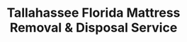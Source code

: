 ---
layout: location.njk
title: Tallahassee Florida Mattress Removal & Disposal Service
description: Professional mattress removal in Tallahassee, FL. Next-day pickup  Serving FSU, FAMU, state government, and all neighborhoods. Licensed, insured, eco-friendly.
permalink: /mattress-removal/florida/tallahassee/
city: Tallahassee
state: Florida
stateSlug: florida
tier: 2
coordinates:
  lat: 30.4518
  lng: -84.2807
pricing:
  startingPrice: 125
  single: 125
  queen: 155
  king: 180
  boxSpring: 30
neighborhoods:
  - name: "Downtown Core"
    zipCodes: ["32301"]
  - name: "FSU Campus Area"
    zipCodes: ["32306", "32304"]
  - name: "FAMU Campus Area"
    zipCodes: ["32307"]
  - name: "College Town"
    zipCodes: ["32304"]
  - name: "Northeast Tallahassee"
    zipCodes: ["32309"]
  - name: "North Tallahassee"
    zipCodes: ["32312"]
  - name: "Northwest Tallahassee"
    zipCodes: ["32303"]
  - name: "Southwest Tallahassee"
    zipCodes: ["32310"]
  - name: "Southeast Tallahassee"
    zipCodes: ["32311"]
  - name: "East Tallahassee"
    zipCodes: ["32317"]
  - name: "South Tallahassee"
    zipCodes: ["32305"]
  - name: "Midtown/Frenchtown"
    zipCodes: ["32301"]
  - name: "Killearn Estates"
    zipCodes: ["32309"]
  - name: "Betton Hills"
    zipCodes: ["32308"]
  - name: "Governor's Square Area"
    zipCodes: ["32301"]
zipCodes: ["32301", "32303", "32304", "32305", "32306", "32307", "32308", "32309", "32310", "32311", "32312", "32317"]
recyclingPartners:
  - "Marpan Recycling Center"
  - "Leon County Waste Management"
  - "Waste Pro USA"
  - "Leon County Rural Waste Centers"
localRegulations: "Leon County requires bulk waste items including mattresses to be placed curbside by 6am on service day with 3-business-day pickup through Waste Pro. Residents are limited to 2 cubic yards weekly and must transport items to Marpan Recycling Center for self-disposal. Our service eliminates the curbside waiting period and 2-cubic-yard restrictions while providing convenient pickup throughout all Tallahassee neighborhoods and university areas."
nearbyCities: [
  {
    "name": "Jacksonville",
    "slug": "jacksonville",
    "distance": 165,
    "isSuburb": false
  },
  {
    "name": "Tampa",
    "slug": "tampa",
    "distance": 270,
    "isSuburb": false
  },
  {
    "name": "Orlando",
    "slug": "orlando",
    "distance": 250,
    "isSuburb": false
  },
  {
    "name": "Fort Myers",
    "slug": "fort-myers",
    "distance": 380,
    "isSuburb": false
  }
]
reviews:
  count: 189
  featured:
    - author: "Jennifer R."
      neighborhood: "FSU Campus Area"
      rating: 5
      text: "Perfect timing for move-out week! They coordinated with our apartment complex and handled three mattresses from our student housing unit. Much easier than dealing with campus bulk pickup schedules. The team understood the college timeline pressures perfectly."
    - author: "Michael S."
      neighborhood: "Downtown Core"
      rating: 5
      text: "As a state employee relocating from another agency, I needed quick mattress removal during my transition. Called Monday, pickup Tuesday morning. Professional service that worked around my government schedule. Highly recommend for fellow state workers."
    - author: "Sarah K."
      neighborhood: "Killearn Estates"
      rating: 5
      text: "Excellent service in our upscale neighborhood! They navigated our gated community requirements and handled our king mattress set removal without any issues. The crew was respectful and efficient. Will definitely use again."
    - author: "David L."
      neighborhood: "College Town"
      rating: 5
      text: "Living near FSU, we needed three mattresses gone before new roommates arrived. They squeezed us in next day during peak student moving season. Fair pricing and understood the unique challenges of college housing turnover."
    - author: "Amanda P."
      neighborhood: "Northeast Tallahassee"
      rating: 5
      text: "Great experience from start to finish! They coordinated with our HOA and arrived exactly when promised. Much more convenient than hauling mattresses to Marpan ourselves. The whole process took 15 minutes. Professional and reliable."
    - author: "Robert T."
      neighborhood: "FAMU Campus Area"
      rating: 5
      text: "Outstanding service for our rental property near campus! They understood the student housing schedule and handled the pickup between tenants perfectly. Pricing was transparent with no hidden fees. Excellent for property managers and landlords."
faqs:
  - question: "How quickly can you pick up mattresses in Tallahassee?"
    answer: "We provide next-day pickup service throughout Tallahassee including FSU campus area, FAMU campus area, downtown, and all Leon County neighborhoods. Call (720) 263-6094 or book online to schedule your removal."
  - question: "Do you serve FSU, FAMU, and all university housing areas?"
    answer: "Yes, we serve Florida State University, Florida A&M University, and all student housing complexes including College Town, University Village, and off-campus apartments. We understand college move-out schedules and coordinate with property management companies."
  - question: "What's included in your Tallahassee mattress removal service?"
    answer: "Complete service includes pickup from any location, navigation of gated communities and student housing complexes, coordination with university schedules, and eco-friendly disposal. No hidden fees anywhere in Leon County."
  - question: "Can you handle state government housing and employee relocations?"
    answer: "Absolutely. Our team regularly serves state employees, government housing, and professional relocations throughout Tallahassee. We coordinate with agency schedules and provide flexible timing for government workers."
  - question: "Do you work during FSU and FAMU move-in/move-out periods?"
    answer: "Yes, we operate year-round including peak university moving periods. Our team is experienced with college schedules, student housing requirements, and the high-volume demands during semester transitions."
  - question: "What are your rates for Tallahassee mattress removal?"
    answer: "Pricing starts at $125 for one piece, $155 for two pieces, and $180 for three pieces. This covers pickup anywhere in Tallahassee with no additional fees for university areas or gated communities."
  - question: "Are you licensed for Leon County regulations?"
    answer: "Yes, we're fully licensed and compliant with all Leon County waste disposal regulations. We coordinate with Marpan Recycling Center and handle all proper disposal documentation so you don't have to wait for bulk pickup or drive to facilities yourself."
  - question: "How do you handle disposal and recycling in Leon County?"
    answer: "Since 2011, we've recycled over 1 million mattresses across Florida. We recycle over 80% of mattresses we collect and donate when possible. All disposal meets Leon County environmental standards through certified facilities, supporting Tallahassee's commitment to sustainability."
schema:
  "@context": "https://schema.org"
  "@type": "LocalBusiness"
  "name": "A Bedder World Tallahassee"
  "image": "https://www.abedderworld.com/images/mattress-removal-service.jpg"
  "address":
    "@type": "PostalAddress"
    "addressLocality": "Tallahassee"
    "addressRegion": "FL"
    "addressCountry": "US"
  "geo":
    "@type": "GeoCoordinates"
    "latitude": 30.4518
    "longitude": -84.2807
  "telephone": "(720) 263-6094"
  "url": "https://www.abedderworld.com/mattress-removal/florida/tallahassee/"
  "priceRange": "$125-$180"
  "serviceArea": "Tallahassee, FL"
  "aggregateRating":
    "@type": "AggregateRating"
    "ratingValue": "4.9"
    "reviewCount": "189"
  "openingHours": "Mo-Su 08:00-20:00"
pageContent:
  heroDescription: |
    Professional mattress removal service for Tallahassee's diverse communities from Florida State University and FAMU campuses to state government districts and upscale neighborhoods. We handle student housing logistics, government worker relocations, and residential needs while providing eco-friendly disposal throughout Florida's capital city.

  aboutService: |
    Tallahassee's 205,000 residents enjoy life in Florida's capital city, featuring world-renowned universities FSU and FAMU with over 50,000 students combined, plus a stable government workforce and growing residential communities. The city's unique blend of student housing, state government employment, and family neighborhoods creates specific mattress removal challenges requiring expertise in university schedules, government relocations, and seasonal student turnover.
    
    Since 2011, we've served Florida communities with eco-friendly mattress removal, recycling over 80% of collected mattresses instead of sending them to landfills. Leon County requires bulk waste curbside pickup with Waste Pro's 2-cubic-yard limits and 3-day waiting periods, but our professional service handles university schedules, government worker needs, and residential convenience while prioritizing environmental stewardship through proven recycling partnerships.

  serviceAreasIntro: |
    We provide comprehensive mattress removal throughout Tallahassee's distinctive areas, from FSU and FAMU campus housing to downtown government districts and upscale neighborhoods like Killearn Estates. Our service handles student housing turnover, state employee relocations, and gated community requirements while coordinating with university and government schedules.

  regulationsCompliance: |
    Leon County regulations require bulk waste curbside pickup through Waste Pro with 2-cubic-yard weekly limits, 6am placement requirements, and 3-business-day waiting periods. Self-disposal requires transport to Marpan Recycling Center on Woodville Highway. Our service bypasses these restrictions entirely - we provide immediate pickup without curbside waiting, handle all facility coordination, and prioritize recycling over 80% of mattresses through certified partners while you avoid county bulk waste limitations.

  environmentalImpact: |
    Since 2011, we've been Florida's trusted mattress recycling experts with over 1 million mattresses recycled statewide. Our eco-friendly service recycles over 80% of mattresses we collect, diverting them from Leon County landfills while protecting Tallahassee's natural environment. We donate mattresses in good condition when possible and recover steel springs, foam, and fabric through certified recycling partnerships that support Florida's capital city environmental priorities.

  howItWorksScheduling: |
    Next-day pickup available throughout Tallahassee with scheduling that works around FSU and FAMU academic calendars, state government work schedules, and residential needs. We coordinate with student housing complexes, government agencies, and property management throughout Leon County.

  howItWorksService: |
    Our team handles everything from student housing complex logistics to state government facility coordination. We navigate university move-out requirements, work with gated community protocols, and manage the unique scheduling demands of Florida's capital city while maintaining professional standards expected throughout Tallahassee's diverse communities.

  howItWorksDisposal: |
    We prioritize recycling over 80% of mattresses through our certified Florida partners, recovering steel springs, foam, and fabric for reuse. Only non-recyclable materials go to approved Leon County facilities with full environmental compliance documentation. All disposal handled to meet county standards while supporting Tallahassee's commitment to protecting Florida's natural environment through our proven recycling expertise.

  sidebarStats:
    mattressesRemoved: "4,200"

  contactContent: |
    Schedule Tallahassee mattress removal by calling (720) 263-6094 or booking online. Our service coordinates with FSU and FAMU schedules, state government requirements, and residential community protocols. We provide confirmed arrival windows and work within university and government timelines.

    Priority pickup serves urgent situations like student move-outs, government employee relocations, or residential property preparations. Our understanding of Tallahassee's unique combination of university life, state government, and residential communities ensures efficient service that respects academic calendars and professional schedules throughout Florida's capital city.
---